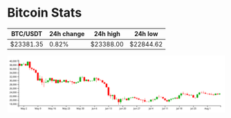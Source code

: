 # Bitcoin Stats

BTC/USDT|24h change|24h high|24h low|
|---|---|---|---|
|$23381.35|0.82%|$23388.00|$22844.62|

<img src="./chart.svg">
